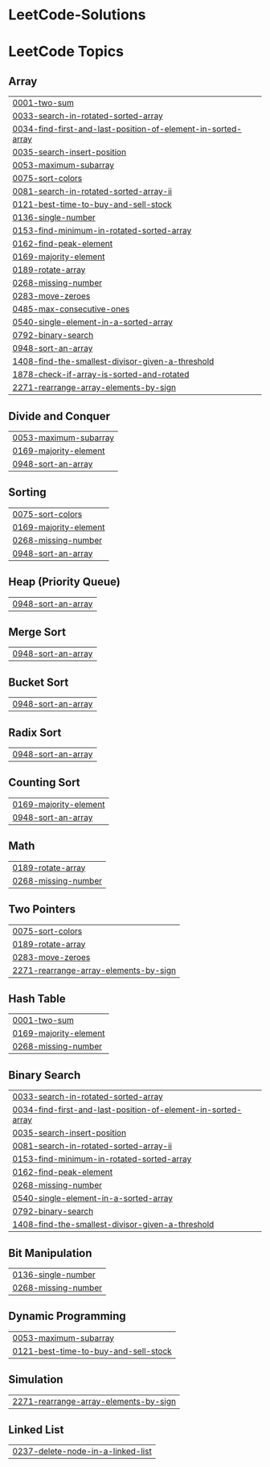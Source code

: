 # LeetCode-Solutions
<!---LeetCode Topics Start-->
# LeetCode Topics
## Array
|  |
| ------- |
| [0001-two-sum](https://github.com/dakshjain2005/LeetCode-Solutions/tree/master/0001-two-sum) |
| [0033-search-in-rotated-sorted-array](https://github.com/dakshjain2005/LeetCode-Solutions/tree/master/0033-search-in-rotated-sorted-array) |
| [0034-find-first-and-last-position-of-element-in-sorted-array](https://github.com/dakshjain2005/LeetCode-Solutions/tree/master/0034-find-first-and-last-position-of-element-in-sorted-array) |
| [0035-search-insert-position](https://github.com/dakshjain2005/LeetCode-Solutions/tree/master/0035-search-insert-position) |
| [0053-maximum-subarray](https://github.com/dakshjain2005/LeetCode-Solutions/tree/master/0053-maximum-subarray) |
| [0075-sort-colors](https://github.com/dakshjain2005/LeetCode-Solutions/tree/master/0075-sort-colors) |
| [0081-search-in-rotated-sorted-array-ii](https://github.com/dakshjain2005/LeetCode-Solutions/tree/master/0081-search-in-rotated-sorted-array-ii) |
| [0121-best-time-to-buy-and-sell-stock](https://github.com/dakshjain2005/LeetCode-Solutions/tree/master/0121-best-time-to-buy-and-sell-stock) |
| [0136-single-number](https://github.com/dakshjain2005/LeetCode-Solutions/tree/master/0136-single-number) |
| [0153-find-minimum-in-rotated-sorted-array](https://github.com/dakshjain2005/LeetCode-Solutions/tree/master/0153-find-minimum-in-rotated-sorted-array) |
| [0162-find-peak-element](https://github.com/dakshjain2005/LeetCode-Solutions/tree/master/0162-find-peak-element) |
| [0169-majority-element](https://github.com/dakshjain2005/LeetCode-Solutions/tree/master/0169-majority-element) |
| [0189-rotate-array](https://github.com/dakshjain2005/LeetCode-Solutions/tree/master/0189-rotate-array) |
| [0268-missing-number](https://github.com/dakshjain2005/LeetCode-Solutions/tree/master/0268-missing-number) |
| [0283-move-zeroes](https://github.com/dakshjain2005/LeetCode-Solutions/tree/master/0283-move-zeroes) |
| [0485-max-consecutive-ones](https://github.com/dakshjain2005/LeetCode-Solutions/tree/master/0485-max-consecutive-ones) |
| [0540-single-element-in-a-sorted-array](https://github.com/dakshjain2005/LeetCode-Solutions/tree/master/0540-single-element-in-a-sorted-array) |
| [0792-binary-search](https://github.com/dakshjain2005/LeetCode-Solutions/tree/master/0792-binary-search) |
| [0948-sort-an-array](https://github.com/dakshjain2005/LeetCode-Solutions/tree/master/0948-sort-an-array) |
| [1408-find-the-smallest-divisor-given-a-threshold](https://github.com/dakshjain2005/LeetCode-Solutions/tree/master/1408-find-the-smallest-divisor-given-a-threshold) |
| [1878-check-if-array-is-sorted-and-rotated](https://github.com/dakshjain2005/LeetCode-Solutions/tree/master/1878-check-if-array-is-sorted-and-rotated) |
| [2271-rearrange-array-elements-by-sign](https://github.com/dakshjain2005/LeetCode-Solutions/tree/master/2271-rearrange-array-elements-by-sign) |
## Divide and Conquer
|  |
| ------- |
| [0053-maximum-subarray](https://github.com/dakshjain2005/LeetCode-Solutions/tree/master/0053-maximum-subarray) |
| [0169-majority-element](https://github.com/dakshjain2005/LeetCode-Solutions/tree/master/0169-majority-element) |
| [0948-sort-an-array](https://github.com/dakshjain2005/LeetCode-Solutions/tree/master/0948-sort-an-array) |
## Sorting
|  |
| ------- |
| [0075-sort-colors](https://github.com/dakshjain2005/LeetCode-Solutions/tree/master/0075-sort-colors) |
| [0169-majority-element](https://github.com/dakshjain2005/LeetCode-Solutions/tree/master/0169-majority-element) |
| [0268-missing-number](https://github.com/dakshjain2005/LeetCode-Solutions/tree/master/0268-missing-number) |
| [0948-sort-an-array](https://github.com/dakshjain2005/LeetCode-Solutions/tree/master/0948-sort-an-array) |
## Heap (Priority Queue)
|  |
| ------- |
| [0948-sort-an-array](https://github.com/dakshjain2005/LeetCode-Solutions/tree/master/0948-sort-an-array) |
## Merge Sort
|  |
| ------- |
| [0948-sort-an-array](https://github.com/dakshjain2005/LeetCode-Solutions/tree/master/0948-sort-an-array) |
## Bucket Sort
|  |
| ------- |
| [0948-sort-an-array](https://github.com/dakshjain2005/LeetCode-Solutions/tree/master/0948-sort-an-array) |
## Radix Sort
|  |
| ------- |
| [0948-sort-an-array](https://github.com/dakshjain2005/LeetCode-Solutions/tree/master/0948-sort-an-array) |
## Counting Sort
|  |
| ------- |
| [0169-majority-element](https://github.com/dakshjain2005/LeetCode-Solutions/tree/master/0169-majority-element) |
| [0948-sort-an-array](https://github.com/dakshjain2005/LeetCode-Solutions/tree/master/0948-sort-an-array) |
## Math
|  |
| ------- |
| [0189-rotate-array](https://github.com/dakshjain2005/LeetCode-Solutions/tree/master/0189-rotate-array) |
| [0268-missing-number](https://github.com/dakshjain2005/LeetCode-Solutions/tree/master/0268-missing-number) |
## Two Pointers
|  |
| ------- |
| [0075-sort-colors](https://github.com/dakshjain2005/LeetCode-Solutions/tree/master/0075-sort-colors) |
| [0189-rotate-array](https://github.com/dakshjain2005/LeetCode-Solutions/tree/master/0189-rotate-array) |
| [0283-move-zeroes](https://github.com/dakshjain2005/LeetCode-Solutions/tree/master/0283-move-zeroes) |
| [2271-rearrange-array-elements-by-sign](https://github.com/dakshjain2005/LeetCode-Solutions/tree/master/2271-rearrange-array-elements-by-sign) |
## Hash Table
|  |
| ------- |
| [0001-two-sum](https://github.com/dakshjain2005/LeetCode-Solutions/tree/master/0001-two-sum) |
| [0169-majority-element](https://github.com/dakshjain2005/LeetCode-Solutions/tree/master/0169-majority-element) |
| [0268-missing-number](https://github.com/dakshjain2005/LeetCode-Solutions/tree/master/0268-missing-number) |
## Binary Search
|  |
| ------- |
| [0033-search-in-rotated-sorted-array](https://github.com/dakshjain2005/LeetCode-Solutions/tree/master/0033-search-in-rotated-sorted-array) |
| [0034-find-first-and-last-position-of-element-in-sorted-array](https://github.com/dakshjain2005/LeetCode-Solutions/tree/master/0034-find-first-and-last-position-of-element-in-sorted-array) |
| [0035-search-insert-position](https://github.com/dakshjain2005/LeetCode-Solutions/tree/master/0035-search-insert-position) |
| [0081-search-in-rotated-sorted-array-ii](https://github.com/dakshjain2005/LeetCode-Solutions/tree/master/0081-search-in-rotated-sorted-array-ii) |
| [0153-find-minimum-in-rotated-sorted-array](https://github.com/dakshjain2005/LeetCode-Solutions/tree/master/0153-find-minimum-in-rotated-sorted-array) |
| [0162-find-peak-element](https://github.com/dakshjain2005/LeetCode-Solutions/tree/master/0162-find-peak-element) |
| [0268-missing-number](https://github.com/dakshjain2005/LeetCode-Solutions/tree/master/0268-missing-number) |
| [0540-single-element-in-a-sorted-array](https://github.com/dakshjain2005/LeetCode-Solutions/tree/master/0540-single-element-in-a-sorted-array) |
| [0792-binary-search](https://github.com/dakshjain2005/LeetCode-Solutions/tree/master/0792-binary-search) |
| [1408-find-the-smallest-divisor-given-a-threshold](https://github.com/dakshjain2005/LeetCode-Solutions/tree/master/1408-find-the-smallest-divisor-given-a-threshold) |
## Bit Manipulation
|  |
| ------- |
| [0136-single-number](https://github.com/dakshjain2005/LeetCode-Solutions/tree/master/0136-single-number) |
| [0268-missing-number](https://github.com/dakshjain2005/LeetCode-Solutions/tree/master/0268-missing-number) |
## Dynamic Programming
|  |
| ------- |
| [0053-maximum-subarray](https://github.com/dakshjain2005/LeetCode-Solutions/tree/master/0053-maximum-subarray) |
| [0121-best-time-to-buy-and-sell-stock](https://github.com/dakshjain2005/LeetCode-Solutions/tree/master/0121-best-time-to-buy-and-sell-stock) |
## Simulation
|  |
| ------- |
| [2271-rearrange-array-elements-by-sign](https://github.com/dakshjain2005/LeetCode-Solutions/tree/master/2271-rearrange-array-elements-by-sign) |
## Linked List
|  |
| ------- |
| [0237-delete-node-in-a-linked-list](https://github.com/dakshjain2005/LeetCode-Solutions/tree/master/0237-delete-node-in-a-linked-list) |
<!---LeetCode Topics End-->